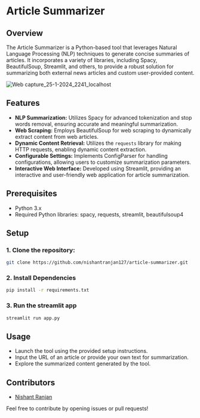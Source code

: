 # Article Summarizer

## Overview

The Article Summarizer is a Python-based tool that leverages Natural Language Processing (NLP) techniques to generate concise summaries of articles. It incorporates a variety of libraries, including Spacy, BeautifulSoup, Streamlit, and others, to provide a robust solution for summarizing both external news articles and custom user-provided content.

![Web capture_25-1-2024_2241_localhost](https://github.com/nishantranjan127/article_summarizer/assets/82319394/cb33cc4c-e701-407f-8dfb-f5743f4ca803)

## Features

- **NLP Summarization:** Utilizes Spacy for advanced tokenization and stop words removal, ensuring accurate and meaningful summarization.
- **Web Scraping:** Employs BeautifulSoup for web scraping to dynamically extract content from web articles.
- **Dynamic Content Retrieval:** Utilizes the `requests` library for making HTTP requests, enabling dynamic content extraction.
- **Configurable Settings:** Implements ConfigParser for handling configurations, allowing users to customize summarization parameters.
- **Interactive Web Interface:** Developed using Streamlit, providing an interactive and user-friendly web application for article summarization.

## Prerequisites
- Python 3.x
- Required Python libraries: spacy, requests, streamlit, beautifulsoup4

## Setup

### 1. Clone the repository:
   ```bash
   git clone https://github.com/nishantranjan127/article-summarizer.git
````   
### 2. Install Dependencies
   ```bash  
   pip install -r requirements.txt
````
### 3. Run the streamlit app
   ```bash
   streamlit run app.py
````

## Usage
- Launch the tool using the provided setup instructions.
- Input the URL of an article or provide your own text for summarization.
- Explore the summarized content generated by the tool.

## Contributors


- [Nishant Ranjan](mailto:nishantranjan127@gmail.com)
  
Feel free to contribute by opening issues or pull requests!


